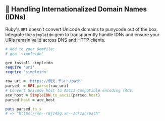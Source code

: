 ## 🚀 Handling Internationalized Domain Names (IDNs)
Ruby's `URI` doesn’t convert Unicode domains to punycode out of the box. Integrate the `simpleidn` gem to transparently handle IDNs and ensure your URIs remain valid across DNS and HTTP clients.

```ruby
# Add to your Gemfile:
# gem 'simpleidn'

gem install simpleidn
require 'uri'
require 'simpleidn'

raw_uri = 'https://例え.テスト/path'
parsed  = URI.parse(raw_uri)
# Convert Unicode host to ASCII-compatible encoding (ACE)
ace_host = SimpleIDN.to_ascii(parsed.host)
parsed.host = ace_host

puts parsed.to_s
# => "https://xn--r8jz45g.xn--zckzah/path"
```